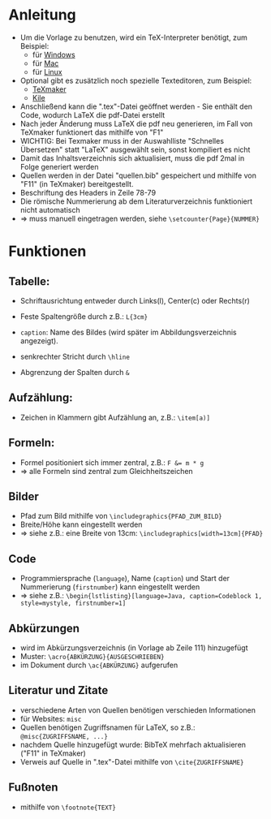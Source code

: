 # Anleitung

- Um die Vorlage zu benutzen, wird ein TeX-Interpreter benötigt, zum Beispiel:
  - für [Windows](http://mirror.ctan.org/systems/texlive/tlnet/install-tl-windows.exe)
  - für [Mac](http://mirror.ctan.org/systems/mac/mactex/MacTeX.pkg)
  - für [Linux](http://mirror.ctan.org/systems/texlive/tlnet/install-tl-unx.tar.gz)
- Optional gibt es zusätzlich noch spezielle Texteditoren, zum Beispiel:
  - [TeXmaker](https://www.xm1math.net/texmaker/)
  - [Kile](https://kile.sourceforge.io/)
- Anschließend kann die ".tex"-Datei geöffnet werden - Sie enthält den Code, wodurch LaTeX die pdf-Datei erstellt
- Nach jeder Änderung muss LaTeX die pdf neu generieren, im Fall von TeXmaker funktionert das mithilfe von "F1"
- WICHTIG: Bei Texmaker muss in der Auswahlliste "Schnelles Übersetzen" statt "LaTeX" ausgewählt sein, sonst kompiliert es nicht
- Damit das Inhaltsverzeichnis sich aktualisiert, muss die pdf 2mal in Folge generiert werden
- Quellen werden in der Datei "quellen.bib" gespeichert und mithilfe von "F11" (in TeXmaker) bereitgestellt.
- Beschriftung des Headers in Zeile 78-79
- Die römische Nummerierung ab dem Literaturverzeichnis funktioniert nicht automatisch
- => muss manuell eingetragen werden, siehe `\setcounter{Page}{NUMMER}`

# Funktionen

## Tabelle:

- Schriftausrichtung entweder durch Links(l), Center(c) oder Rechts(r)

- Feste Spaltengröße durch z.B.: `L{3cm}`

- `caption`: Name des Bildes (wird später im Abbildungsverzeichnis angezeigt).

- senkrechter Stricht durch `\hline`

- Abgrenzung der Spalten durch `&`

## Aufzählung:

- Zeichen in Klammern gibt Aufzählung an, z.B.: `\item[a)]`

## Formeln:

- Formel positioniert sich immer zentral, z.B.: `F &= m * g`
- => alle Formeln sind zentral zum Gleichheitszeichen

## Bilder

- Pfad zum Bild mithilfe von `\includegraphics{PFAD_ZUM_BILD}`
- Breite/Höhe kann eingestellt werden
- => siehe z.B.: eine Breite von 13cm: `\includegraphics[width=13cm]{PFAD}`
  
## Code

- Programmiersprache (`language`), Name (`caption`) und Start der Nummerierung (`firstnumber`) kann eingestellt werden
- => siehe z.B.: `\begin{lstlisting}[language=Java, caption=Codeblock 1, style=mystyle, firstnumber=1]`

## Abkürzungen

- wird im Abkürzungsverzeichnis (in Vorlage ab Zeile 111) hinzugefügt 
- Muster: `\acro{ABKÜRZUNG}{AUSGESCHRIEBEN}`
- im Dokument durch `\ac{ABKÜRZUNG}` aufgerufen

## Literatur und Zitate

- verschiedene Arten von Quellen benötigen verschieden Informationen
- für Websites: `misc`
- Quellen benötigen Zugriffsnamen für LaTeX, so z.B.: `@misc{ZUGRIFFSNAME, ...}`
- nachdem Quelle hinzugefügt wurde: BibTeX mehrfach aktualisieren ("F11" in TeXmaker)
- Verweis auf Quelle in ".tex"-Datei mithilfe von `\cite{ZUGRIFFSNAME}`

## Fußnoten

- mithilfe von `\footnote{TEXT}`
